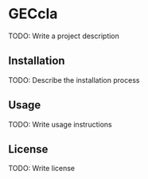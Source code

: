 # GECcla

TODO: Write a project description

## Installation

TODO: Describe the installation process

## Usage

TODO: Write usage instructions

## License

TODO: Write license
